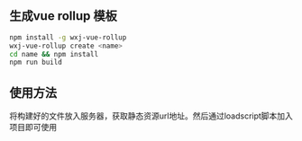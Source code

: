 ## 生成vue rollup 模板
```bash
npm install -g wxj-vue-rollup
wxj-vue-rollup create <name>
cd name && npm install
npm run build
```

## 使用方法
将构建好的文件放入服务器，获取静态资源url地址。然后通过loadscript脚本加入项目即可使用
